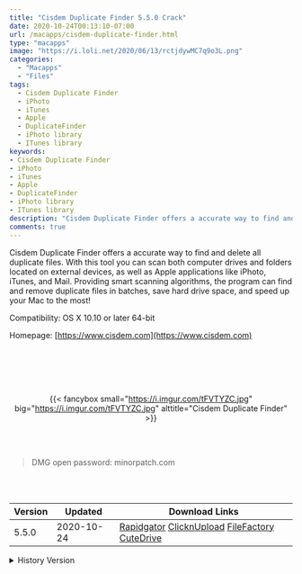 ```yaml
---
title: "Cisdem Duplicate Finder 5.5.0 Crack"
date: 2020-10-24T00:13:10-07:00
url: /macapps/cisdem-duplicate-finder.html
type: "macapps"
image: "https://i.loli.net/2020/06/13/rctjdywMC7q9o3L.png"
categories:
  - "Macapps"
  - "Files"
tags:
  - Cisdem Duplicate Finder
  - iPhoto
  - iTunes
  - Apple
  - DuplicateFinder
  - iPhoto library
  - ITunes library
keywords:
- Cisdem Duplicate Finder
- iPhoto
- iTunes
- Apple
- DuplicateFinder
- iPhoto library
- ITunes library
description: "Cisdem Duplicate Finder offers a accurate way to find and delete all duplicate files. With this tool you can scan both computer drives and folders located on external devices"
comments: true
---
```


Cisdem Duplicate Finder offers a accurate way to find and delete all duplicate files. With this tool you can scan both computer drives and folders located on external devices, as well as Apple applications like iPhoto, iTunes, and Mail. Providing smart scanning algorithms, the program can find and remove duplicate files in batches, save hard drive space, and speed up your Mac to the most!

Compatibility: OS X 10.10 or later 64-bit

Homepage: [https://www.cisdem.com](https://www.cisdem.com)

<br/>
<br/>
<script async src="https://pagead2.googlesyndication.com/pagead/js/adsbygoogle.js"></script>
<ins class="adsbygoogle"
     style="display:block; text-align:center;"
     data-ad-layout="in-article"
     data-ad-format="fluid"
     data-ad-client="ca-pub-8746275014476192"
     data-ad-slot="5144997159"></ins>
<script>
     (adsbygoogle = window.adsbygoogle || []).push({});
</script>
<br/>
<br/>


<center>

{{< fancybox small="https://i.imgur.com/tFVTYZC.jpg" big="https://i.imgur.com/tFVTYZC.jpg" alttitle="Cisdem Duplicate Finder" >}}

</center>

<br/>
<br/>


> DMG open password: minorpatch.com

<br/>

<br/>
<div id="history_version" class="history_version">

| Version | Updated | Download Links |
| ---- | ---- | ---- |
| 5.5.0 | 2020-10-24 | [Rapidgator](https://ouo.io/4Eutdw0)   [ClicknUpload](https://ouo.io/XjJ55N)   [FileFactory](https://ouo.io/2KHNsV)   [CuteDrive](https://ouo.io/fGqKqn) |
<details>
<summary>History Version</summary>

| Version | Updated | Download Links |
| ---- | ---- | ---- |
| 5.4.0 | 2020-10-01 | [UsersCloud](https://ouo.io/l6YDTSK)   [ClicknUpload](https://ouo.io/XNRMhf)   [FileFactory](https://ouo.io/4vYZNz)   [CuteDrive](https://ouo.io/QDYB2i) |
| 5.3.0 | 2020-07-19 | [UsersCloud](https://ouo.io/xbkuS3)   [ClicknUpload](https://ouo.io/JAVo70)   [FileFactory](https://ouo.io/rWdaQC)   [CuteDrive](https://ouo.io/Ap46CCg) |
| 5.2.0 | 2020-07-11 | [UsersCloud](https://ouo.io/YZ9kbfX)   [ClicknUpload](https://ouo.io/XXQG3w)   [FileFactory](https://ouo.io/IMPa39)   [CuteDrive](https://ouo.io/6EOMoV) |
| 5.1.0 | 2020-06-13 | [UsersCloud](https://ouo.io/XqaM4m)   [ClicknUpload](https://ouo.io/mAEI1N)   [FileFactory](https://ouo.io/8qlnvQH)   [CuteDrive](https://ouo.io/28iNsk) |
</details>

</div>
